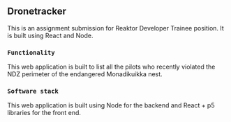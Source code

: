## Dronetracker

This is an assignment submission for Reaktor Developer Trainee position. It is built using React and Node.

### `Functionality`

This web application is built to list all the pilots who recently violated the NDZ perimeter of the endangered Monadikuikka nest.

### `Software stack`

This web application is built using Node for the backend and React + p5 libraries for the front end.
